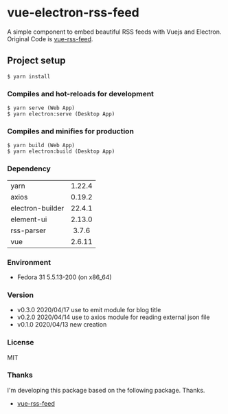 # vue-electron-rss-feed
A simple component to embed beautiful RSS feeds with Vuejs and Electron.  
Original Code is [vue-rss-feed](https://github.com/RSSapp/vue-rss-feed).

## Project setup
```
$ yarn install
```

### Compiles and hot-reloads for development
```
$ yarn serve (Web App)
$ yarn electron:serve (Desktop App)
```

### Compiles and minifies for production
```
$ yarn build (Web App)
$ yarn electron:build (Desktop App)
```

### Dependency
|    |     |
|:---|:---:|
|yarn|1.22.4|
|axios|0.19.2|
|electron-builder|22.4.1|
|element-ui|2.13.0|
|rss-parser|3.7.6|
| vue|2.6.11|

### Environment
* Fedora 31 5.5.13-200 (on x86_64)

### Version
* v0.3.0 2020/04/17 use to emit module for blog title
* v0.2.0 2020/04/14 use to axios module for reading external json file
* v0.1.0 2020/04/13 new creation

### License

MIT

### Thanks
I'm developing this package based on the following package. Thanks.

* [vue-rss-feed](https://github.com/RSSapp/vue-rss-feed)
